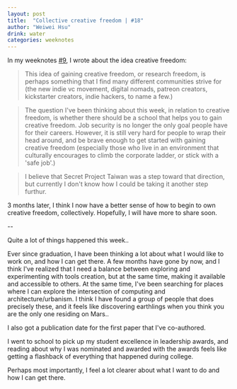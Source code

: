 ```yaml
---
layout: post
title:  "Collective creative freedom | #18"
author: "Weiwei Hsu"
drink: water
categories: weeknotes
---
```


In my weeknotes [#9](http://weiweihsu.com/2018-11-10/weeknote-9), I wrote about the idea creative freedom:

> This idea of gaining creative freedom, or research freedom, is perhaps something that I find many different communities strive for (the new indie vc movement, digital nomads, patreon creators, kickstarter creators, indie hackers, to name a few.)

> The question I've been thinking about this week, in relation to creative freedom, is whether there should be a school that helps you to gain creative freedom. Job security is no longer the only goal people have for their careers. However, it is still very hard for people to wrap their head around, and be brave enough to get started with gaining creative freedom (especially those who live in an environment that culturally encourages to climb the corporate ladder, or stick with a 'safe job'.)

> I believe that Secret Project Taiwan was a step toward that direction, but currently I don't know how I could be taking it another step furthur.

3 months later, I think I now have a better sense of how to begin to own creative freedom, collectively. Hopefully, I will have more to share soon.

--

Quite a lot of things happened this week..

Ever since graduation, I have been thinking a lot about what I would like to work on, and how I can get there. A few months have gone by now, and I think I've realized that I need a balance between exploring and experimenting with tools creation, but at the same time, making it available and accessible to others. At the same time, I've been searching for places where I can explore the intersection of computing and architecture/urbanism. I think I have found a group of people that does precisely these, and it feels like discovering earthlings when you think you are the only one residing on Mars..

I also got a publication date for the first paper that I've co-authored.

I went to school to pick up my student excellence in leadership awards, and reading about why I was nominated and awarded with the awards feels like getting a flashback of everything that happened during college.

Perhaps most importantly, I feel a lot clearer about what I want to do and how I can get there.
